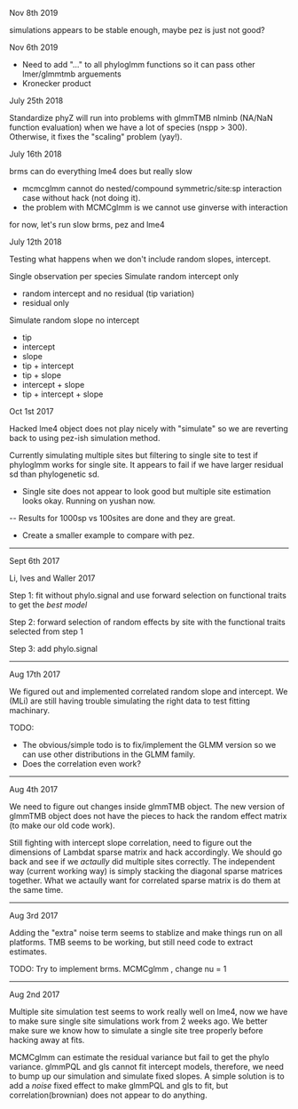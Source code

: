 Nov 8th 2019

simulations appears to be stable enough, maybe pez is just not good?

Nov 6th 2019

- Need to add "..." to all phyloglmm functions so it can pass other lmer/glmmtmb arguements
- Kronecker product 

July 25th 2018

Standardize phyZ will run into problems with glmmTMB nlminb (NA/NaN function evaluation) when we have a lot of species (nspp > 300).
Otherwise, it fixes the "scaling" problem (yay!). 

July 16th 2018

brms can do everything lme4 does but really slow
- mcmcglmm cannot do nested/compound symmetric/site:sp interaction case without hack (not doing it).
- the problem with MCMCglmm is we cannot use ginverse with interaction

for now, let's run slow brms, pez and lme4

July 12th 2018

Testing what happens when we don't include random slopes, intercept.

Single observation per species
Simulate random intercept only
- random intercept and no residual (tip variation)
- residual only

Simulate random slope no intercept 
- tip 
- intercept
- slope
- tip + intercept 
- tip + slope
- intercept + slope
- tip + intercept + slope


Oct 1st 2017

Hacked lme4 object does not play nicely with "simulate" so we are reverting back to using pez-ish simulation method.

Currently simulating multiple sites but filtering to single site to test if phyloglmm works for single site. It appears to fail if we have larger residual sd than phylogenetic sd. 

- Single site does not appear to look good but multiple site estimation looks okay. Running on yushan now.

-- Results for 1000sp vs 100sites are done and they are great. 

- Create a smaller example to compare with pez. 



----------------------------------------------------------------------


Sept 6th 2017

Li, Ives and Waller 2017

Step 1: fit without phylo.signal and use forward selection on functional traits to get the _best model_

Step 2: forward selection of random effects by site with the functional traits selected from step 1

Step 3: add phylo.signal


----------------------------------------------------------------------



Aug 17th 2017

We figured out and implemented correlated random slope and intercept.
We (MLi) are still having trouble simulating the right data to test fitting machinary. 

TODO:

- The obvious/simple todo is to fix/implement the GLMM version so we can use other distributions in the GLMM family.
- Does the correlation even work? 
----------------------------------------------------------------------

Aug 4th 2017

We need to figure out changes inside glmmTMB object.
The new version of glmmTMB object does not have the pieces to hack the random effect matrix (to make our old code work).

Still fighting with intercept slope correlation, need to figure out the dimensions of Lambdat sparse matrix and hack accordingly. 
We should go back and see if we _actaully_ did multiple sites correctly.
The independent way (current working way) is simply stacking the diagonal sparse matrices together. 
What we actaully want for correlated sparse matrix is do them at the same time.



----------------------------------------------------------------------

Aug 3rd 2017

Adding the "extra" noise term seems to stablize and make things run on all platforms.
TMB seems to be working, but still need code to extract estimates.

TODO:
Try to implement brms.
MCMCglmm , change nu = 1

----------------------------------------------------------------------


Aug 2nd 2017

Multiple site simulation test seems to work really well on lme4, now we have to make sure single site simulations work from 2 weeks ago.
We better make sure we know how to simulate a single site tree properly before hacking away at fits.

MCMCglmm can estimate the residual variance but fail to get the phylo variance. 
glmmPQL and gls cannot fit intercept models, therefore, we need to bump up our simulation and simulate fixed slopes.
A simple solution is to add a _noise_ fixed effect to make glmmPQL and gls to fit, but correlation(brownian) does not appear to do anything. 

